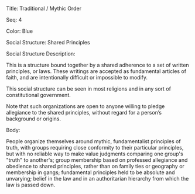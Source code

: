 Title: Traditional / Mythic Order

Seq: 4

Color: Blue

Social Structure: Shared Principles

Social Structure Description:

This is a structure bound together by a shared adherence to a set of written principles, or laws. These writings are accepted as fundamental articles of faith, and are intentionally difficult or impossible to modify.

This social structure can be seen in most religions and in any sort of constitutional government.

Note that such organizations are open to anyone willing to pledge allegiance to the shared principles, without regard for a person’s background or origins.

Body:

People organize themselves around mythic, fundamentalist principles of truth, with groups requiring close conformity to their particular principles, but with no reliable way to make value judgments comparing one group's "truth" to another's; group membership based on professed allegiance and obedience to shared principles, rather than on family ties or geography or membership in gangs; fundamental principles held to be absolute and unvarying; belief in the law and in an authoritarian hierarchy from which the law is passed down.
